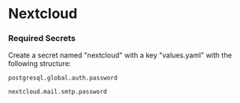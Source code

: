 # Nextcloud

### Required Secrets
Create a secret named "nextcloud" with a key "values.yaml" with the following structure:

```
postgresql.global.auth.password

nextcloud.mail.smtp.password
```